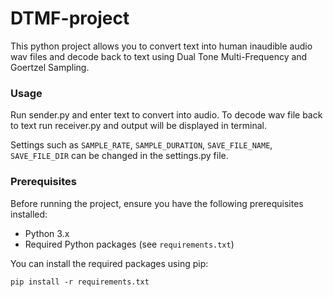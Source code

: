 # DTMF-project
This python project allows you to convert text into human inaudible audio wav files and decode back to text using Dual Tone Multi-Frequency and Goertzel Sampling.

### Usage

Run sender.py and enter text to convert into audio.
To decode wav file back to text run receiver.py and output will be displayed in terminal.

Settings such as ```SAMPLE_RATE```, ```SAMPLE_DURATION```, ```SAVE_FILE_NAME```, ```SAVE_FILE_DIR``` can be changed in the settings.py file.

### Prerequisites

Before running the project, ensure you have the following prerequisites installed:

- Python 3.x
- Required Python packages (see `requirements.txt`)

You can install the required packages using pip:

```shell
pip install -r requirements.txt

